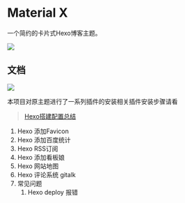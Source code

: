 # Material X

一个简约的卡片式Hexo博客主题。

![](https://img.vim-cn.com/52/a54815c02ce232f11f54b2c547c1337828833c.png)


## 文档

[![](https://img.shields.io/badge/文档-https://xaoxuu.com/wiki/material--x/-green.svg?colorA=888&colorB=52A1F8&longCache=true&style=popout-square)](https://xaoxuu.com/wiki/material-x/)



本项目对原主题进行了一系列插件的安装相关插件安装步骤请看

> [Hexo搭建配置总结](http://zsfmyz.top/Hexo/Hexo%E6%90%AD%E5%BB%BA%E9%85%8D%E7%BD%AE%E6%80%BB%E7%BB%93/)

1. Hexo 添加Favicon
2. Hexo 添加百度统计
3. Hexo RSS订阅
4. Hexo 添加看板娘
5. Hexo 网站地图
6. Hexo 评论系统 gitalk
7. 常见问题
   1. Hexo deploy 报错
